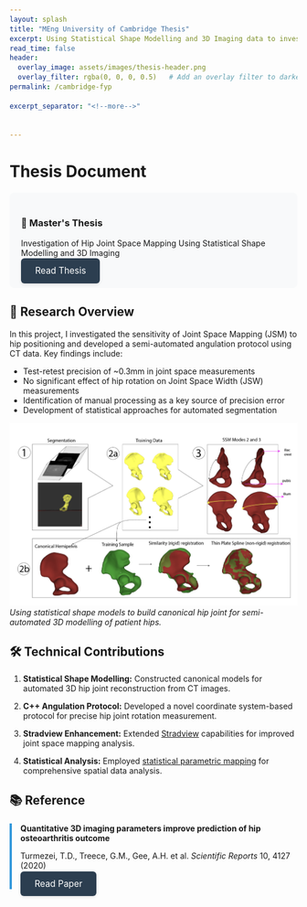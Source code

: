 ```yaml
---
layout: splash
title: "MEng University of Cambridge Thesis"
excerpt: Using Statistical Shape Modelling and 3D Imaging data to investigate the effect of hip rotation on joint space.
read_time: false
header:
  overlay_image: assets/images/thesis-header.png
  overlay_filter: rgba(0, 0, 0, 0.5)   # Add an overlay filter to darken the image
permalink: /cambridge-fyp

excerpt_separator: "<!--more-->"


---
```




<!--more-->

# Thesis Document
<div class="thesis-container" style="background: #f8f9fa; padding: 20px; border-radius: 8px; margin: 20px 0;">
  <h3>📄 Master's Thesis</h3>
  <p>Investigation of Hip Joint Space Mapping Using Statistical Shape Modelling and 3D Imaging</p>
  <a href="../assets/pdfs/fyp.pdf" class="btn btn--primary" style="padding: 0.8em 1.6em; font-size: 1.1em; text-decoration: none; border-radius: 6px; background-color: #2c3e50; color: white; transition: all 0.3s ease; box-shadow: 0 2px 5px rgba(0,0,0,0.1); &:hover { background-color: #34495e; transform: translateY(-2px); box-shadow: 0 4px 8px rgba(0,0,0,0.2); }">Read Thesis</a>
</div>

## 🔬 Research Overview

In this project, I investigated the sensitivity of Joint Space Mapping (JSM) to hip positioning and developed a semi-automated angulation protocol using CT data. Key findings include:

- Test-retest precision of ~0.3mm in joint space measurements
- No significant effect of hip rotation on Joint Space Width (JSW) measurements
- Identification of manual processing as a key source of precision error
- Development of statistical approaches for automated segmentation

![statistical shape modelling](../assets/images/ssm-fig.png)
*Using statistical shape models to build canonical hip joint for semi-automated 3D modelling of patient hips.*

## 🛠️ Technical Contributions

1. **Statistical Shape Modelling:**
   Constructed canonical models for automated 3D hip joint reconstruction from CT images.

2. **C++ Angulation Protocol:**
   Developed a novel coordinate system-based protocol for precise hip joint rotation measurement.

3. **Stradview Enhancement:**
   Extended [Stradview](https://mi.eng.cam.ac.uk/Main/StradView) capabilities for improved joint space mapping analysis.

4. **Statistical Analysis:**
   Employed [statistical parametric mapping](https://www.fil.ion.ucl.ac.uk/spm/) for comprehensive spatial data analysis.

## 📚 Reference

<div class="citation-box" style="border-left: 4px solid #3498db; padding-left: 15px; margin: 20px 0;">
  <p><strong>Quantitative 3D imaging parameters improve prediction of hip osteoarthritis outcome</strong></p>
  <p>Turmezei, T.D., Treece, G.M., Gee, A.H. et al. <em>Scientific Reports</em> 10, 4127 (2020)</p>
  <a href="https://doi.org/10.1038/s41598-020-59977-2" class="btn btn--primary" style="padding: 0.8em 1.6em; font-size: 1.1em; text-decoration: none; border-radius: 6px; background-color: #2c3e50; color: white; transition: all 0.3s ease; box-shadow: 0 2px 5px rgba(0,0,0,0.1); &:hover { background-color: #34495e; transform: translateY(-2px); box-shadow: 0 4px 8px rgba(0,0,0,0.2); }">Read Paper</a>
</div>

 

